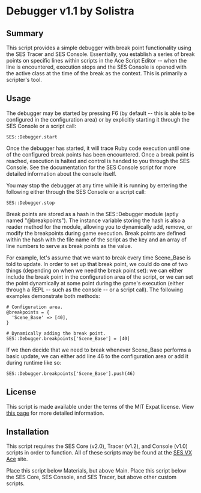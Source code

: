 
Debugger v1.1 by Solistra
=============================================================================

Summary
-----------------------------------------------------------------------------
  This script provides a simple debugger with break point functionality using
the SES Tracer and SES Console. Essentially, you establish a series of break
points on specific lines within scripts in the Ace Script Editor -- when the
line is encountered, execution stops and the SES Console is opened with the
active class at the time of the break as the context. This is primarily a
scripter's tool.

Usage
-----------------------------------------------------------------------------
  The debugger may be started by pressing F6 (by default -- this is able to
be configured in the configuration area) or by explicitly starting it through 
the SES Console or a script call:

    SES::Debugger.start

  Once the debugger has started, it will trace Ruby code execution until one
of the configured break points has been encountered. Once a break point is
reached, execution is halted and control is handed to you through the SES
Console. See the documentation for the SES Console script for more detailed
information about the console itself.

  You may stop the debugger at any time while it is running by entering the
following either through the SES Console or a script call:

    SES::Debugger.stop

  Break points are stored as a hash in the SES::Debugger module (aptly named
"@breakpoints"). The instance variable storing the hash is also a reader
method for the module, allowing you to dynamically add, remove, or modify the
breakpoints during game execution. Break points are defined within the hash
with the file name of the script as the key and an array of line numbers to
serve as break points as the value.

  For example, let's assume that we want to break every time Scene_Base is
told to update. In order to set up that break point, we could do one of two
things (depending on when we need the break point set): we can either include
the break point in the configuration area of the script, or we can set the
point dynamically at some point during the game's execution (either through
a REPL -- such as the console -- or a script call). The following examples
demonstrate both methods:

    # Configuration area.
    @breakpoints = {
      'Scene_Base' => [40],
    }
    
    # Dynamically adding the break point.
    SES::Debugger.breakpoints['Scene_Base'] = [40]

  If we then decide that we need to break whenever Scene_Base performs a
basic update, we can either add line 46 to the configuration area or add it
during runtime like so:

    SES::Debugger.breakpoints['Scene_Base'].push(46)

License
-----------------------------------------------------------------------------
  This script is made available under the terms of the MIT Expat license.
View [this page](http://sesvxace.wordpress.com/license/) for more detailed
information.

Installation
-----------------------------------------------------------------------------
  This script requires the SES Core (v2.0), Tracer (v1.2), and Console (v1.0)
scripts in order to function. All of these scripts may be found at the
[SES VX Ace](http://sesvxace.wordpress.com/category/script-release) site.

  Place this script below Materials, but above Main. Place this script below
the SES Core, SES Console, and SES Tracer, but above other custom scripts.

